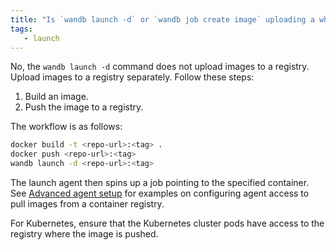```yaml
---
title: "Is `wandb launch -d` or `wandb job create image` uploading a whole docker artifact and not pulling from a registry?"
tags:
   - launch
---
```

No, the `wandb launch -d` command does not upload images to a registry. Upload images to a registry separately. Follow these steps:

1. Build an image.
2. Push the image to a registry.

The workflow is as follows:

```bash
docker build -t <repo-url>:<tag> .
docker push <repo-url>:<tag>
wandb launch -d <repo-url>:<tag>
```

The launch agent then spins up a job pointing to the specified container. See [Advanced agent setup](../guides/launch/setup-agent-advanced.md#agent-configuration) for examples on configuring agent access to pull images from a container registry.

For Kubernetes, ensure that the Kubernetes cluster pods have access to the registry where the image is pushed.